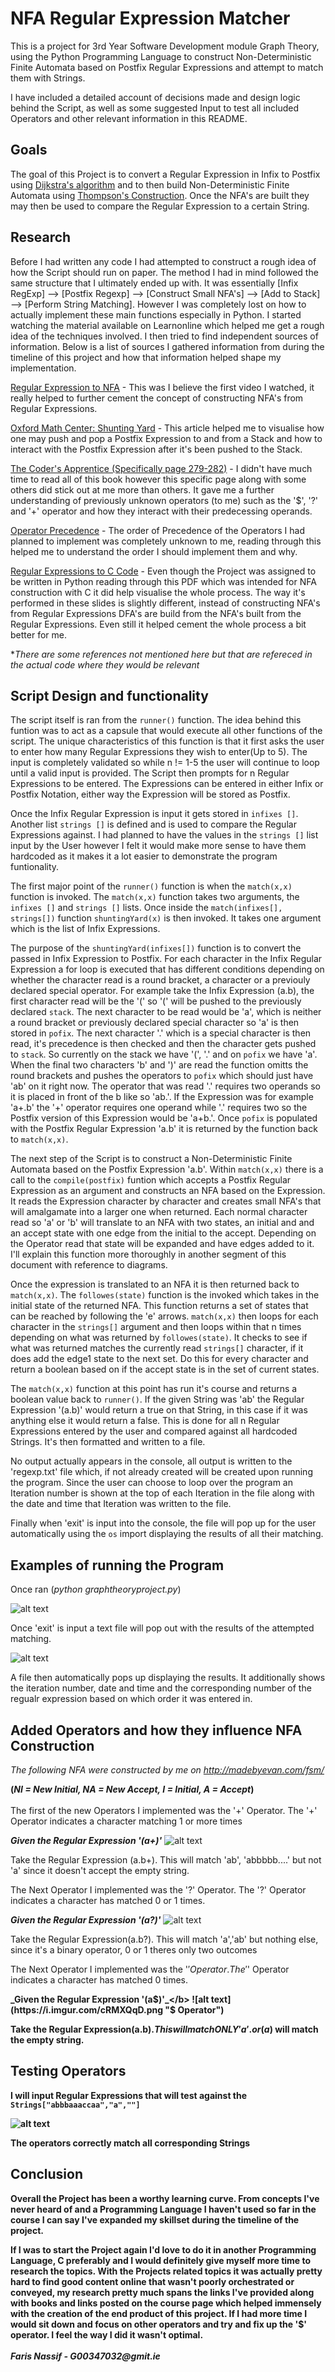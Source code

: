 # NFA Regular Expression Matcher
This is a project for 3rd Year Software Development module Graph Theory, using the Python Programming Language to construct Non-Deterministic Finite Automata based on Postfix Regular Expressions and attempt to match them with Strings.

I have included a detailed account of decisions made and design logic behind the Script, as well as some suggested Input to test all included Operators and other relevant information in this README.

## Goals 
The goal of this Project is to convert a Regular Expression in Infix to Postfix using [Dijkstra's algorithm](https://en.wikipedia.org/wiki/Dijkstra%27s_algorithm) and to then build Non-Deterministic Finite Automata using [Thompson's Construction](https://en.wikipedia.org/wiki/Thompson%27s_construction). Once the NFA's are built they may then be used to compare the Regular Expression to a certain String.

## Research
Before I had written any code I had attempted to construct a rough idea of how the Script should run on paper. The method I had in mind followed the same structure that I ultimately ended up with. It was essentially [Infix RegExp] --> [Postfix Regexp] --> [Construct Small NFA's] --> [Add to Stack] --> [Perform String Matching]. However I was completely lost on how to actually implement these main functions especially in Python. I started watching the material available on Learnonline which helped me get a rough idea of the techniques involved. I then tried to find independent sources of information. Below is a list of sources I gathered information from during the timeline of this project and how that information helped shape my implementation. 

[Regular Expression to NFA](https://www.youtube.com/watch?v=RYNN-tb9WxI) - This was I believe the first video I watched, it really helped to further cement the concept of constructing NFA's from Regular Expressions.

[Oxford Math Center: Shunting Yard](http://www.oxfordmathcenter.com/drupal7/node/628) - This article helped me to visualise how one may push and pop a Postfix Expression to and from a Stack and how to interact with the Postfix Expression after it's been pushed to the Stack.

[The Coder's Apprentice (Specifically page 279-282)](http://spronck.net/pythonbook/pythonbook.pdf) - I didn't have much time to read all of this book however this specific page along with some others did stick out at me more than others. It gave me a further understanding of previously unknown operators (to me) such as the '$', '?' and '+' operator and how they interact with their predecessing operands.

[Operator Precedence](https://www.boost.org/doc/libs/1_56_0/libs/regex/doc/html/boost_regex/syntax/basic_extended.html#boost_regex.syntax.basic_extended.operator_precedence) - The order of Precedence of the Operators I had planned to implement was completely unknown to me, reading through this helped me to understand the order I should implement them and why.

[Regular Expressions to C Code](https://www.cs.york.ac.uk/fp/lsa/lectures/REToC.pdf) - Even though the Project was assigned to be written in Python reading through this PDF which was intended for NFA construction with C it did help visualise the whole process. The way it's performed in these slides is slightly different, instead of constructing NFA's from Regular Expressions DFA's are build from the NFA's built from the Regular Expressions. Even still it helped cement the whole process a bit better for me.

*_There are some references not mentioned here but that are refereced in the actual code where they would be relevant_

## Script Design and functionality
The script itself is ran from the `runner()` function. The idea behind this funtion was to act as a capsule that would execute all other functions of the script. The unique characteristics of this function is that it first asks the user to enter how many Regular Expressions they wish to enter(Up to 5). The input is completely validated so while n != 1-5 the user will continue to loop until a valid input is provided. The Script then prompts for n Regular Expressions to be entered. The Expressions can be entered in either Infix or Postfix Notation, either way the Expression will be stored as Postfix.

Once the Infix Regular Expression is input it gets stored in `infixes []`. Another list `strings []` is defined and is used to compare the Regular Expressions against. I had planned to have the values in the `strings []` list input by the User however I felt it would make more sense to have them hardcoded as it makes it a lot easier to demonstrate the program funtionality. 

The first major point of the `runner()` function is when the `match(x,x)` function is invoked. The `match(x,x)` function takes two arguments, the `infixes []` and `strings []` lists. Once inside the `match(infixes[], strings[])` function `shuntingYard(x)` is then invoked. It takes one argument which is the list of Infix Expressions. 

The purpose of the `shuntingYard(infixes[])` function is to convert the passed in Infix Expression to Postfix. For each character in the Infix Regular Expression a for loop is executed that has different conditions depending on whether the character read is a round bracket, a character or a previouly declared special operator. For example take the Infix Expression (a.b), the first character read will be the '(' so '(' will be pushed to the previously declared `stack`. The next character to be read would be 'a', which is neither a round bracket or previously declared special character so 'a' is then stored in `pofix`. The next character '.' which is a special character is then read, it's precedence is then checked and then the character gets pushed to `stack`. So currently on the stack we have '(', '.' and on `pofix` we have 'a'. When the final two characters 'b' and ')' are read the function omitts the round brackets and pushes the operators to `pofix` which should just have 'ab' on it right now. The operator that was read '.' requires two operands so it is placed in front of the b like so 'ab.'. If the Expression was for example 'a+.b' the '+' operator requires one operand while '.' requires two so the Postfix version of this Expression would be 'a+b.'. Once `pofix` is populated with the Postfix Regular Expression 'a.b' it is returned by the function back to `match(x,x)`.

The next step of the Script is to construct a Non-Deterministic Finite Automata based on the Postfix Expression 'a.b'. Within `match(x,x)` there is a call to the `compile(postfix)` funtion which accepts a Postfix Regular Expression as an argument and constructs an NFA based on the Expression. It reads the Expression character by character and creates small NFA's that will amalgamate into a larger one when returned. Each normal character read so 'a' or 'b' will translate to an NFA with two states, an initial and and an accept state with one edge from the initial to the accept. Depending on the Operator read that state will be expanded and have edges added to it. I'll explain this function more thoroughly in another segment of this document with reference to diagrams.

Once the expression is translated to an NFA it is then returned back to `match(x,x)`. The `followes(state)` function is the invoked which takes in the initial state of the returned NFA. This function returns a set of states that can be reached by following the 'e' arrows. `match(x,x)` then loops for each character in the `strings[]` argument and then loops within that n times depending on what was returned by `followes(state)`. It checks to see if what was returned matches the currently read `strings[]` character, if it does add the edge1 state to the next set. Do this for every character and return a boolean based on if the accept state is in the set of current states.

The `match(x,x)` function at this point has run it's course and returns a boolean value back to `runner()`. If the given String was 'ab' the Regular Expression '(a.b)' would return a true on that String, in this case if it was anything else it would return a false. This is done for all n Regular Expressions entered by the user and compared against all hardcoded Strings. It's then formatted and written to a file.

No output actually appears in the console, all output is written to the 'regexp.txt' file which, if not already created will be created upon running the program. Since the user can choose to loop over the program an Iteration number is shown at the top of each Iteration in the file along with the date and time that Iteration was written to the file.

Finally when 'exit' is input into the console, the file will pop up for the user automatically using the `os` import displaying the results of all their matching.

## Examples of running the Program
Once ran (_python graphtheoryproject.py_) 

![alt text](https://i.imgur.com/CrbLeOF.png "Two iterations")

Once 'exit' is input a text file will pop out with the results of the attempted matching.

![alt text](https://i.imgur.com/nAvymXf.png "Results")

A file then automatically pops up displaying the results. It additionally shows the iteration number, date and time and the corresponding number of the regualr expression based on which order it was entered in.

## Added Operators and how they influence NFA Construction
_The following NFA were constructed by me on http://madebyevan.com/fsm/_

<b>(_NI = New Initial, NA = New Accept, I = Initial, A = Accept_)</b>\
\
The first of the new Operators I implemented was the '+' Operator. The '+' Operator indicates a character matching 1 or more times

<b>_Given the Regular Expression '(a+)'_</b>
![alt text](https://i.imgur.com/YqUbrzt.png "+ Operator")

Take the Regular Expression (a.b+). This will match 'ab', 'abbbbb....' but not 'a' since it doesn't accept the empty string.

The Next Operator I implemented was the '?' Operator. The '?' Operator indicates a character has matched 0 or 1 times.

<b>_Given the Regular Expression '(a?)'_</b>
![alt text](https://i.imgur.com/PBldbjw.png "? Operator")

Take the Regular Expression(a.b?). This will match 'a','ab' but nothing else, since it's a binary operator, 0 or 1 theres only two outcomes

The Next Operator I implemented was the '$' Operator. The '$' Operator indicates a character has matched 0 times. 

<b>_Given the Regular Expression '(a$)'_</b>
![alt text](https://i.imgur.com/cRMXQqD.png "$ Operator")

Take the Regular Expression(a.b$). This will match ONLY 'a'. or (a$) will match the empty string.

## Testing Operators
I will input Regular Expressions that will test against the `Strings["abbbaaaccaa","a",""]`


![alt text](https://i.imgur.com/iYuQDTM.png "Testing Operators")

The operators correctly match all corresponding Strings

## Conclusion
Overall the Project has been a worthy learning curve. From concepts I've never heard of and a Programming Language I haven't used so far in the course I can say I've expanded my skillset during the timeline of the project.

If I was to start the Project again I'd love to do it in another Programming Language, C preferably and I would definitely give myself more time to research the topics. With the Projects related topics it was actually pretty hard to find good content online that wasn't poorly orchestrated or conveyed, my research pretty much spans the links I've provided along with books and links posted on the course page which helped immensely with the creation of the end product of this project. If I had more time I would sit down and focus on other operators and try and fix up the '$' operator. I feel the way I did it wasn't optimal.
\
\
_Faris Nassif - G00347032@gmit.ie_
